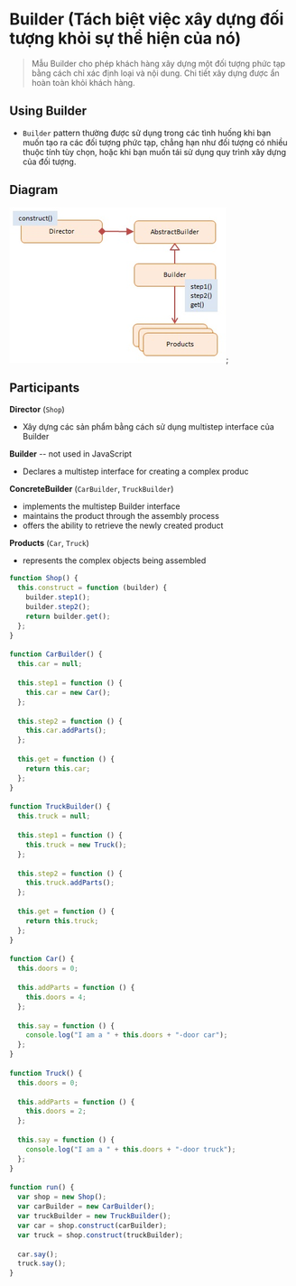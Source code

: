 # Builder (Tách biệt việc xây dựng đối tượng khỏi sự thể hiện của nó)

> Mẫu Builder cho phép khách hàng xây dựng một đối tượng phức tạp bằng cách chỉ xác định loại và nội dung. Chi tiết xây dựng được ẩn hoàn toàn khỏi khách hàng.

## Using Builder

- `Builder` pattern thường được sử dụng trong các tình huống khi bạn muốn tạo ra các đối tượng phức tạp, chẳng hạn như đối tượng có nhiều thuộc tính tùy chọn, hoặc khi bạn muốn tái sử dụng quy trình xây dựng của đối tượng.

## Diagram

![javascript-builder](javascript-builder.jpg);

## Participants

**Director** (`Shop`)

- Xây dựng các sản phẩm bằng cách sử dụng multistep interface của Builder

**Builder** -- not used in JavaScript

- Declares a multistep interface for creating a complex produc

**ConcreteBuilder** (`CarBuilder`, `TruckBuilder`)

- implements the multistep Builder interface
- maintains the product through the assembly process
- offers the ability to retrieve the newly created product

**Products** (`Car`, `Truck`)

- represents the complex objects being assembled

```js
function Shop() {
  this.construct = function (builder) {
    builder.step1();
    builder.step2();
    return builder.get();
  };
}

function CarBuilder() {
  this.car = null;

  this.step1 = function () {
    this.car = new Car();
  };

  this.step2 = function () {
    this.car.addParts();
  };

  this.get = function () {
    return this.car;
  };
}

function TruckBuilder() {
  this.truck = null;

  this.step1 = function () {
    this.truck = new Truck();
  };

  this.step2 = function () {
    this.truck.addParts();
  };

  this.get = function () {
    return this.truck;
  };
}

function Car() {
  this.doors = 0;

  this.addParts = function () {
    this.doors = 4;
  };

  this.say = function () {
    console.log("I am a " + this.doors + "-door car");
  };
}

function Truck() {
  this.doors = 0;

  this.addParts = function () {
    this.doors = 2;
  };

  this.say = function () {
    console.log("I am a " + this.doors + "-door truck");
  };
}

function run() {
  var shop = new Shop();
  var carBuilder = new CarBuilder();
  var truckBuilder = new TruckBuilder();
  var car = shop.construct(carBuilder);
  var truck = shop.construct(truckBuilder);

  car.say();
  truck.say();
}
```
